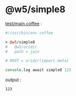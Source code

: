 [‼️]: ✏️README.mdt

# @w5/simple8

[test/main.coffee](./test/main.coffee) :

```coffee
#!/usr/bin/env coffee

> @w5/simple8
#   @w5/uridir
#   path > join

# ROOT = uridir(import.meta)

console.log await simple8 123
```

output :

```
123
```
